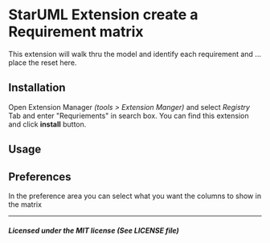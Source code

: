 # StarUML Extension create a Requirement matrix

This extension will walk thru the model and identify each requirement and ... place the reset here.


## Installation

Open Extension Manager *(tools > Extension Manger)* and select *Registry* Tab and enter "Requriements" in search box. You can find this extension and click **install** button.

## Usage



## Preferences
In the preference area you can select what you want the columns to show in the matrix


---
##### Licensed under the MIT license (See LICENSE file)